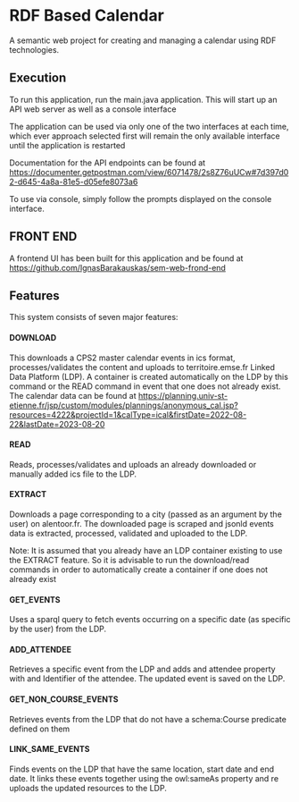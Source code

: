 # RDF Based Calendar

A semantic web project for creating and managing a calendar using RDF technologies.

## Execution

To run this application, run the main.java application. This will start up an API web server as well as a console interface

The application can be used via only one of the  two interfaces at each time, which ever approach selected first will remain the only available interface until the application is restarted

Documentation for the API endpoints can be found at https://documenter.getpostman.com/view/6071478/2s8Z76uUCw#7d397d02-d645-4a8a-81e5-d05efe8073a6

To use via console, simply follow the prompts displayed on the console interface.

## FRONT END

A frontend UI has been built for this application and be found at https://github.com/IgnasBarakauskas/sem-web-frond-end

## Features
This system consists of seven major features:

#### DOWNLOAD

This downloads a CPS2 master calendar events in ics format, processes/validates the content and uploads to territoire.emse.fr Linked Data Platform (LDP). A container is created automatically on the LDP by this command or the READ command in event that one does not already exist. The calendar data can be found at https://planning.univ-st-etienne.fr/jsp/custom/modules/plannings/anonymous_cal.jsp?resources=4222&projectId=1&calType=ical&firstDate=2022-08-22&lastDate=2023-08-20


#### READ

Reads, processes/validates and uploads an already downloaded or manually added ics file to the LDP.

#### EXTRACT

Downloads a page corresponding to a city (passed as an argument by the user) on alentoor.fr. The downloaded page is scraped and jsonld events data is extracted, processed, validated and uploaded to the LDP.

Note: It is assumed that you already have an LDP container existing to use the EXTRACT feature. So it is advisable to run the download/read commands in order to automatically create a container if one does not already exist

#### GET_EVENTS

Uses a sparql query to fetch events occurring on a specific date (as specific by the user) from the LDP.

#### ADD_ATTENDEE 

Retrieves a specific event from the LDP and adds and attendee property with and Identifier of the attendee. The updated event is saved on the LDP.

#### GET_NON_COURSE_EVENTS

Retrieves events from the LDP that do not have a schema:Course predicate defined on them

#### LINK_SAME_EVENTS

Finds events on the LDP that have the same location, start date and end date. It links these events together using the owl:sameAs property and re uploads the updated resources to the LDP.
